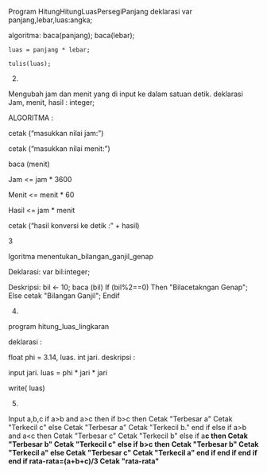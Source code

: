 
Program HitungHitungLuasPersegiPanjang
deklarasi
    var panjang,lebar,luas:angka;

algoritma:
    baca(panjang);
    baca(lebar);

    luas = panjang * lebar;

    tulis(luas);


2.
Mengubah jam dan menit yang di input ke dalam satuan detik.
deklarasi
Jam, menit, hasil : integer;

ALGORITMA :

cetak (“masukkan nilai jam:”)

cetak (“masukkan nilai menit:”)

baca (menit)

Jam <= jam * 3600

Menit <= menit * 60

Hasil <= jam * menit

cetak (“hasil konversi ke detik :” + hasil)


3

lgoritma menentukan_bilangan_ganjil_genap

Deklarasi:
  var bil:integer;

Deskripsi:
  bil <- 10;
  baca (bil)
  If (bil%2==0) Then
      "Bilacetakngan Genap";
      Else
      cetak "Bilangan Ganjil";
  Endif



4. 
program hitung_luas_lingkaran

deklarasi :

float phi = 3.14, luas.
int jari.
    deskripsi :

input jari.
luas = phi * jari * jari

write( luas)
 
 
 
5. 

 Input a,b,c
    if a>b and a>c then
    if b>c then
Cetak "Terbesar a"
Cetak "Terkecil c"
    else
Cetak "Terbesar a"
Cetak "Terkecil b."
        end if
    else
    if a>b and a<c then
Cetak "Terbesar c"
Cetak "Terkecil b"
    else
    if a<b and a>c then
Cetak "Terbesar b"
Cetak "Terkecil c"
    else
    if b>c then
Cetak "Terbesar b"
Cetak "Terkecil a"
    else
Cetak "Terbesar c"
Cetak "Terkecil a"
        end if
        end if
        end if
        end if
rata-rata=(a+b+c)/3
Cetak "rata-rata"

